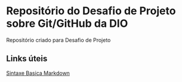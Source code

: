 # Repositório do Desafio de Projeto sobre Git/GitHub da DIO
Repositório criado para Desafio de Projeto

## Links úteis
[Sintaxe Basica Markdown](https://www.markdownguide.org/basic-syntax/)
